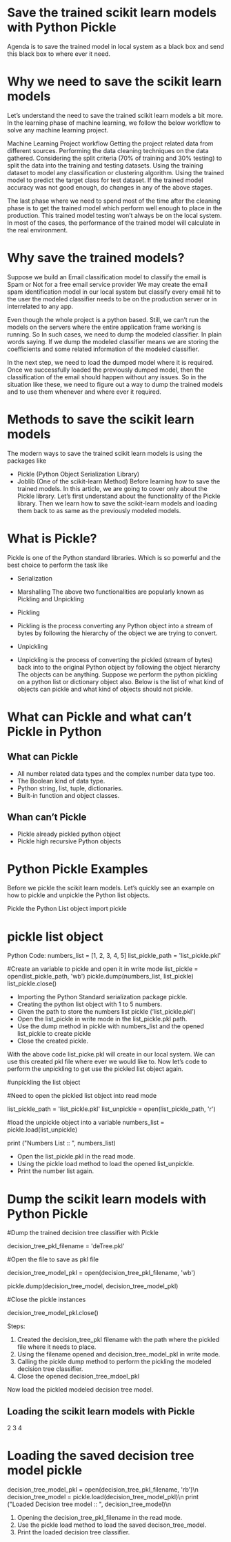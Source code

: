 # Save the trained scikit learn models with Python Pickle

Agenda is to save the trained model in local system as a black box and send this black box to where ever it need.

# Why we need to save the scikit learn models
Let’s understand the need to save the trained scikit learn models a bit more. In the learning phase of machine learning, we follow the below workflow to solve any machine learning project.

Machine Learning Project workflow
Getting the project related data from different sources.
Performing the data cleaning techniques on the data gathered.
Considering the split criteria (70% of training and 30% testing) to split the data into the training and testing datasets.
Using the training dataset to model any classification or clustering algorithm.
Using the trained model to predict the target class for test dataset.
If the trained model accuracy was not good enough, do changes in any of the above stages.

The last phase where we need to spend most of the time after the cleaning phase is to get the trained model which perform well enough to place in the production. This trained model testing won’t always be on the local system. In most of the cases, the performance of the trained model will calculate in the real environment.

# Why save the trained models?

Suppose we build an Email classification model to classify the email is Spam or Not for a free email service provider We may create the email spam identification model in our local system but classify every email hit to the user the modeled classifier needs to be on the production server or in interrelated to any app.

Even though the whole project is a python based. Still, we can’t run the models on the servers where the entire application frame working is running. So In such cases, we need to dump the modeled classifier. In plain words saying. If we dump the modeled classifier means we are storing the coefficients and some related information of the modeled classifier.

In the next step, we need to load the dumped model where it is required. Once we successfully loaded the previously dumped model, then the classification of the email should happen without any issues. So in the situation like these, we need to figure out a way to dump the trained models and to use them whenever and where ever it required.

# Methods to save the scikit learn models
The modern ways to save the trained scikit learn models is using the packages like

* Pickle (Python Object Serialization Library)
* Joblib (One of the scikit-learn Method)
Before learning how to save the trained models. In this article, we are going to cover only about the Pickle library. 
Let’s first understand about the functionality of the Pickle library. Then we learn how to save the scikit-learn models and loading them back to as same as the previously modeled models.

# What is Pickle?
Pickle is one of the Python standard libraries. Which is so powerful and the best choice to perform the task like

* Serialization
* Marshalling
The above two functionalities are popularly known as  Pickling and Unpickling

* Pickling
- Pickling is the process converting any Python object into a stream of bytes by following the hierarchy of the object we are trying to convert.
* Unpickling
- Unpickling is the process of converting the pickled (stream of bytes) back into to the original Python object by following the object hierarchy
The objects can be anything. Suppose we perform the python pickling on a python list or dictionary object also. Below is the list of what kind of objects can pickle and what kind of objects should not pickle.

# What can Pickle and what can’t Pickle in Python
## What can Pickle
* All number related data types and the complex number data type too.
* The Boolean kind of data type.
* Python string, list, tuple, dictionaries.
* Built-in function and object classes.
## Whan can’t Pickle
* Pickle already pickled python object
* Pickle high recursive Python objects

# Python Pickle Examples
Before we pickle the scikit learn models. Let’s quickly see an example on how to pickle and unpickle the Python list objects.

Pickle the Python List object
import pickle
 
# pickle list object

Python Code: 
numbers_list = [1, 2, 3, 4, 5]
list_pickle_path = 'list_pickle.pkl'
 
#Create an variable to pickle and open it in write mode
list_pickle = open(list_pickle_path, 'wb')
pickle.dump(numbers_list, list_pickle)
list_pickle.close()

* Importing the Python Standard serialization package pickle.
* Creating the python list object with 1 to 5 numbers.
* Given the path to store the numbers list pickle (‘list_pickle.pkl’)
* Open the list_pickle in write mode in the list_pickle.pkl path.
* Use the dump method in pickle with numbers_list and the opened list_pickle to create pickle
* Close the created pickle.

With the above code list_picke.pkl will create in our local system. We can use this created pkl file where ever we would like to. Now let’s code to perform the unpickling to get use the pickled list object again.

#unpickling the list object

#Need to open the pickled list object into read mode

list_pickle_path = 'list_pickle.pkl'
list_unpickle = open(list_pickle_path, 'r')

#load the unpickle object into a variable
numbers_list = pickle.load(list_unpickle)

print ("Numbers List :: ", numbers_list)

* Open the list_pickle.pkl in the read mode.
* Using the pickle load method to load the opened list_unpickle.
* Print the number list again.

# Dump the scikit learn models with Python Pickle

#Dump the trained decision tree classifier with Pickle

decision_tree_pkl_filename = 'deTree.pkl'

#Open the file to save as pkl file

decision_tree_model_pkl = open(decision_tree_pkl_filename, 'wb')

pickle.dump(decision_tree_model, decision_tree_model_pkl)

#Close the pickle instances

decision_tree_model_pkl.close()

Steps:
1. Created the decision_tree_pkl filename with the path where the pickled file where it needs to place.
2. Using the filename opened and decision_tree_model_pkl in write mode.
3. Calling the pickle dump method to perform the pickling the modeled decision tree classifier.
4. Close the opened decision_tree_mdoel_pkl

Now load the pickled modeled decision tree model.


## Loading the scikit learn models with Pickle

2
3
4
# Loading the saved decision tree model pickle
decision_tree_model_pkl = open(decision_tree_pkl_filename, 'rb')\n
decision_tree_model = pickle.load(decision_tree_model_pkl)\n
print ("Loaded Decision tree model :: ", decision_tree_model)\n

1. Opening the decision_tree_pkl_filename in the read mode.
2. Use the pickle load method to load the saved decison_tree_model.
3. Print the loaded decision tree classifier.
